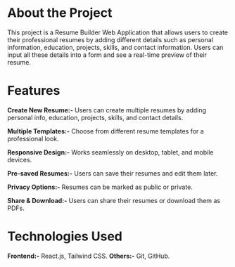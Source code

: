 # About the Project

This project is a Resume Builder Web Application that allows users to create their professional resumes by adding different details such as personal information, education, projects, skills, and contact information. Users can input all these details into a form and see a real-time preview of their resume.

# Features

**Create New Resume:-** Users can create multiple resumes by adding personal info, education, projects, skills, and contact details.

**Multiple Templates:-** Choose from different resume templates for a professional look.

**Responsive Design:-** Works seamlessly on desktop, tablet, and mobile devices.

**Pre-saved Resumes:-** Users can save their resumes and edit them later.

**Privacy Options:-** Resumes can be marked as public or private.

**Share & Download:-** Users can share their resumes or download them as PDFs.

# Technologies Used

**Frontend:-** React.js, Tailwind CSS.
**Others:-** Git, GitHub.
